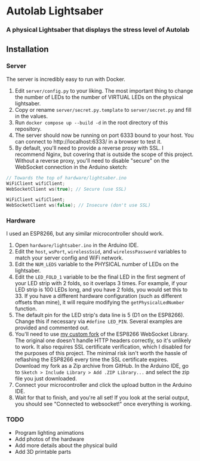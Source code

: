 # Autolab Lightsaber

### A physical Lightsaber that displays the stress level of Autolab

## Installation

### Server

The server is incredibly easy to run with Docker.

1. Edit `server/config.py` to your liking. The most important thing to change the number of LEDs to the number of
   VIRTUAL LEDs on the physical lightsaber.
2. Copy or rename `server/secret.py.template` to `server/secret.py` and fill in the values.
3. Run `docker compose up --build -d` in the root directory of this repository.
4. The server should now be running on port 6333 bound to your host. You can connect to http://localhost:6333/ in a
   browser to test it.
5. By default, you'll need to provide a reverse proxy with SSL. I recommend Nginx, but covering that is outside the
   scope of this project. Without a reverse proxy, you'll need to disable "secure" on the WebSocket connection in the
   Arduino sketch:

```c++
// Towards the top of hardware/lightsaber.ino
WiFiClient wifiClient;
WebSocketClient ws(true); // Secure (use SSL)

WiFiClient wifiClient;
WebSocketClient ws(false); // Insecure (don't use SSL)
```

### Hardware

I used an ESP8266, but any similar microcontroller should work.

1. Open `hardware/lightsaber.ino` in the Arduino IDE.
2. Edit the `host`, `wsPort`, `wirelessSsid`, and `wirelessPassword` variables to match your server config and WiFi
   network.
3. Edit the `NUM_LEDS` variable to the PHYSICAL number of LEDs on the lightsaber.
4. Edit the `LED_FOLD_1` variable to be the final LED in the first segment of your LED strip with 2 folds, so it
   overlaps 3 times. For example, if your LED strip is 100 LEDs long, and you have 2 folds, you would set this to 33. If
   you have a different hardware configuration (such as different offsets than mine), it will require modifying
   the `getPhysicalLedNumber` function.
5. The default pin for the LED strip's data line is 5 (D1 on the ESP8266). Change this if necessary
   via `#define LED_PIN`. Several examples are provided and commented out.
6. You'll need to use [my custom fork](https://github.com/NicholasMy/esp8266-websocketclient) of the ESP8266
   WebSocket Library. The original one doesn't handle HTTP headers correctly, so it's unlikely to work. It also requires
   SSL certificate verification, which I disabled for the purposes of this project. The minimal risk isn't worth the
   hassle of reflashing the ESP8266 every time the SSL certificate expires. Download my fork as a Zip archive from
   GitHub. In the Arduino IDE, go to `Sketch > Include Library > Add .ZIP Library...` and select the zip file you just
   downloaded.
7. Connect your microcontroller and click the upload button in the Arduino IDE.
8. Wait for that to finish, and you're all set! If you look at the serial output, you should see "Connected to
   websocket!" once everything is working.

### TODO

* Program lighting animations
* Add photos of the hardware
* Add more details about the physical build
* Add 3D printable parts
